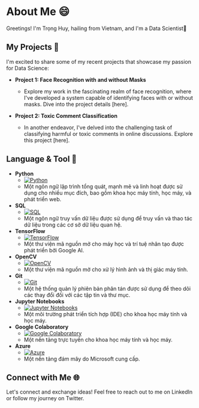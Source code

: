 # About Me 😄

Greetings! I'm Trọng Huy, hailing from Vietnam, and I'm a Data Scientist🚀

## My Projects 🌟

I'm excited to share some of my recent projects that showcase my passion for Data Science:

- **Project 1: Face Recognition with and without Masks**
  - Explore my work in the fascinating realm of face recognition, where I've developed a system capable of identifying faces with or without masks. Dive into the project details [here].

- **Project 2: Toxic Comment Classification**
  - In another endeavor, I've delved into the challenging task of classifying harmful or toxic comments in online discussions. Explore this project [here].

## Language & Tool 🌌
* **Python**
    * [![Python](https://www.python.org/static/img/python-logo@2x.png)](https://www.python.org/)
    * Một ngôn ngữ lập trình tổng quát, mạnh mẽ và linh hoạt được sử dụng cho nhiều mục đích, bao gồm khoa học máy tính, học máy, và phát triển web.
* **SQL**
    * [![SQL](https://upload.wikimedia.org/wikipedia/commons/thumb/9/9a/SQL_logo.svg/1200px-SQL_logo.svg.png)](https://www.w3schools.com/sql/)
    * Một ngôn ngữ truy vấn dữ liệu được sử dụng để truy vấn và thao tác dữ liệu trong các cơ sở dữ liệu quan hệ.
* **TensorFlow**
    * [![TensorFlow](https://upload.wikimedia.org/wikipedia/commons/thumb/e/e4/TensorFlow_logo.svg/1200px-TensorFlow_logo.svg.png)](https://www.tensorflow.org/)
    * Một thư viện mã nguồn mở cho máy học và trí tuệ nhân tạo được phát triển bởi Google AI.
* **OpenCV**
    * [![OpenCV](https://upload.wikimedia.org/wikipedia/commons/thumb/4/4e/OpenCV_logo.svg/1200px-OpenCV_logo.svg.png)](https://opencv.org/)
    * Một thư viện mã nguồn mở cho xử lý hình ảnh và thị giác máy tính.
* **Git**
    * [![Git](https://cdnjs.cloudflare.com/ajax/libs/font-awesome/5.15.4/svgs/brands/git.svg)](https://git-scm.com/)
    * Một hệ thống quản lý phiên bản phân tán được sử dụng để theo dõi các thay đổi đối với các tập tin và thư mục.
* **Jupyter Notebooks**
    * [![Jupyter Notebooks](https://upload.wikimedia.org/wikipedia/commons/thumb/a/a4/Jupyter_logo.svg/1200px-Jupyter_logo.svg.png)](https://jupyter.org/)
    * Một môi trường phát triển tích hợp (IDE) cho khoa học máy tính và học máy.
* **Google Colaboratory**
    * [![Google Colaboratory](https://upload.wikimedia.org/wikipedia/commons/thumb/b/b8/Google_Colaboratory_logo.svg/1200px-Google_Colaboratory_logo.svg.png)](https://colab.research.google.com/)
    * Một nền tảng trực tuyến cho khoa học máy tính và học máy.
* **Azure**
    * [![Azure](https://upload.wikimedia.org/wikipedia/commons/thumb/6/60/Azure_logo.svg/1200px-Azure_logo.svg.png)](https://azure.microsoft.com/en-us/)
    * Một nền tảng đám mây do Microsoft cung cấp.

## Connect with Me 🌐

Let's connect and exchange ideas! Feel free to reach out to me on LinkedIn or follow my journey on Twitter.
